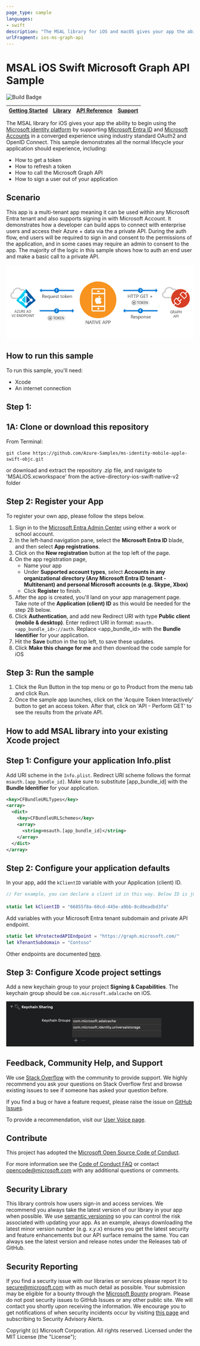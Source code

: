 ```yaml
---
page_type: sample
languages:
- swift
description: "The MSAL library for iOS and macOS gives your app the ability to begin using the Microsoft Cloud by supporting Microsoft Entra ID and Microsoft Accounts in a converged experience using industry standard OAuth2 and OpenID Connect."
urlFragment: ios-ms-graph-api
---
```


# MSAL iOS Swift Microsoft Graph API Sample

![Build Badge](https://identitydivision.visualstudio.com/_apis/public/build/definitions/a7934fdd-dcde-4492-a406-7fad6ac00e17/523/badge)

| [Getting Started](https://docs.microsoft.com/azure/active-directory/develop/guidedsetups/active-directory-ios)| [Library](https://github.com/AzureAD/microsoft-authentication-library-for-objc) | [API Reference](https://azuread.github.io/docs/objc/) | [Support](README.md#feedback,community-help,-and-support)
| --- | --- | --- | --- |

The MSAL library for iOS gives your app the ability to begin using the [Microsoft identity platform](https://aka.ms/aaddev) by supporting [Microsoft Entra ID](https://azure.microsoft.com/en-us/services/active-directory/) and [Microsoft Accounts](https://account.microsoft.com) in a converged experience using industry standard OAuth2 and OpenID Connect. This sample demonstrates all the normal lifecycle your application should experience, including:

- How to get a token
- How to refresh a token
- How to call the Microsoft Graph API
- How to sign a user out of your application

## Scenario

This app is a multi-tenant app meaning it can be used within any Microsoft Entra tenant and also supports signing in with Microsoft Account.  It demonstrates how a developer can build apps to connect with enterprise users and access their Azure + data via the a private API.  During the auth flow, end users will be required to sign in and consent to the permissions of the application, and in some cases may require an admin to consent to the app.  The majority of the logic in this sample shows how to auth an end user and make a basic call to a private API.

![Topology](./images/iosintro.png)

## How to run this sample

To run this sample, you'll need:

* Xcode
* An internet connection

## Step 1:

## 1A: Clone or download this repository

From Terminal:

```terminal
git clone https://github.com/Azure-Samples/ms-identity-mobile-apple-swift-objc.git
```
or download and extract the repository .zip file, and navigate to 'MSALiOS.xcworkspace' from the active-directory-ios-swift-native-v2 folder

## Step 2: Register your App

To register your own app, please follow the steps below.

1. Sign in to the [Microsoft Entra Admin Center](https://entra.microsoft.com) using either a work or school account.
2. In the left-hand navigation pane, select the **Microsoft Entra ID** blade, and then select **App registrations**.
3. Click on the **New registration** button at the top left of the page.
4. On the app registration page,
   - Name your app
   - Under **Supported account types**, select **Accounts in any organizational directory (Any Microsoft Entra ID tenant - Multitenant) and personal Microsoft accounts (e.g. Skype, Xbox)**
   - Click **Register** to finish.
5. After the app is created, you'll land on your app management page. Take note of the **Application (client) ID** as this would be needed for the step 2B below.
6. Click **Authentication**, and add new Redirect URI with type **Public client (mobile & desktop)**. Enter redirect URI in format: `msauth.<app_bundle_id>://auth`. Replace <app_bundle_id> with the **Bundle Identifier** for your application. 
7. Hit the **Save** button in the top left, to save these updates.
8. Click **Make this change for me** and then download the code sample for iOS

## Step 3: Run the sample

1. Click the Run Button in the top menu or go to Product from the menu tab and click Run.
2. Once the sample app launches, click on the 'Acquire Token Interactively' button to get an access token. After that, click on 'API - Perform GET' to see the results from the private API.

## How to add MSAL library into your existing Xcode project

## Step 1: Configure your application Info.plist

Add URI scheme in the  `Info.plist`. Redirect URI scheme follows the format `msauth.[app_bundle_id]`. Make sure to substitute [app_bundle_id] with the **Bundle Identifier** for your application.

```xml
<key>CFBundleURLTypes</key>
<array>
  <dict>
    <key>CFBundleURLSchemes</key>
    <array>
      <string>msauth.[app_bundle_id]</string>
    </array>
  </dict>
</array>
```

## Step 2: Configure your application defaults

In your app, add the `kClientID` variable with your Application (client) ID.

```swift
// For example, you can declare a client id in this way. Below ID is just a sample.
    	
static let kClientID = "66855f8a-60cd-445e-a9bb-8cd8eadbd3fa"
```

Add variables with your Microsoft Entra tenant subdomain and private API endpoint.

```swift
static let kProtectedAPIEndpoint = "https://graph.microsoft.com/"
let kTenantSubdomain = "Contoso"
```

Other endpoints are documented [here](https://docs.microsoft.com/en-us/graph/deployments#app-registration-and-token-service-root-endpoints).

## Step 3: Configure Xcode project settings

Add a new keychain group to your project **Signing & Capabilities**. The keychain group should be `com.microsoft.adalcache` on iOS.

![Xcode UI displaying how the the keychain group should be set up](./images/iosintro-keychainShare.png)

## Feedback, Community Help, and Support

We use [Stack Overflow](http://stackoverflow.com/questions/tagged/msal) with the community to provide support. We highly recommend you ask your questions on Stack Overflow first and browse existing issues to see if someone has asked your question before.

If you find a bug or have a feature request, please raise the issue on [GitHub Issues](../../issues).

To provide a recommendation, visit our [User Voice page](https://feedback.azure.com/forums/169401-azure-active-directory).

## Contribute

This project has adopted the [Microsoft Open Source Code of Conduct](https://opensource.microsoft.com/codeofconduct/).

For more information see the [Code of Conduct FAQ](https://opensource.microsoft.com/codeofconduct/faq/) or contact [opencode@microsoft.com](mailto:opencode@microsoft.com) with any additional questions or comments.

## Security Library

This library controls how users sign-in and access services. We recommend you always take the latest version of our library in your app when possible. We use [semantic versioning](http://semver.org) so you can control the risk associated with updating your app. As an example, always downloading the latest minor version number (e.g. x.*y*.x) ensures you get the latest security and feature enhancements but our API surface remains the same. You can always see the latest version and release notes under the Releases tab of GitHub.

## Security Reporting

If you find a security issue with our libraries or services please report it to [secure@microsoft.com](mailto:secure@microsoft.com) with as much detail as possible. Your submission may be eligible for a bounty through the [Microsoft Bounty](http://aka.ms/bugbounty) 
program. Please do not post security issues to GitHub Issues or any other public site. We will contact you shortly upon receiving the information. We encourage you to get notifications of when security incidents occur by visiting [this page](https://technet.microsoft.com/en-us/security/dd252948) and subscribing to Security Advisory Alerts.

Copyright (c) Microsoft Corporation.  All rights reserved. Licensed under the MIT License (the "License");
